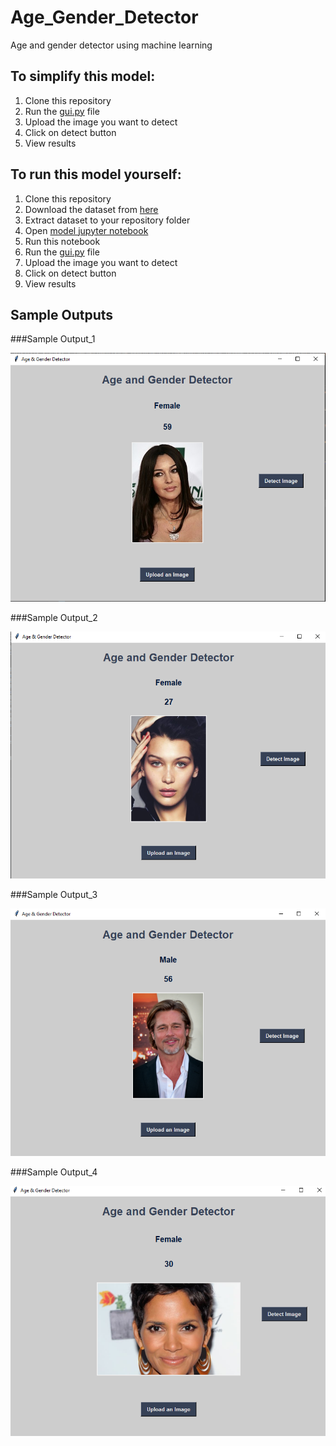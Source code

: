 # Age_Gender_Detector
Age and gender detector using machine learning 
## To simplify this model:
1. Clone this repository
2. Run the [gui.py](https://github.com/srinivasprabhas/Age_Gender_Detector/blob/main/gui.py) file
3. Upload the image you want to detect
4. Click on detect button
5. View results


## To run this model yourself:
1. Clone this repository
2. Download the dataset from [here](https://www.kaggle.com/datasets/jangedoo/utkface-new)
3. Extract dataset to your repository folder
4. Open [model jupyter notebook](https://github.com/srinivasprabhas/Age_Gender_Detector/blob/main/Model.ipynb)
5. Run this notebook
6. Run the [gui.py](https://github.com/srinivasprabhas/Age_Gender_Detector/blob/main/gui.py) file
7. Upload the image you want to detect
8. Click on detect button
9. View results


## Sample Outputs
###Sample Output_1


![Sample output1](https://github.com/srinivasprabhas/Age_Gender_Detector/blob/main/Output_Image_1.PNG)


###Sample Output_2


![Sample output1](https://github.com/srinivasprabhas/Age_Gender_Detector/blob/main/Output_Image_2.PNG)


###Sample Output_3


![Sample output1](https://github.com/srinivasprabhas/Age_Gender_Detector/blob/main/Output_Image_3.PNG)


###Sample Output_4


![Sample output1](https://github.com/srinivasprabhas/Age_Gender_Detector/blob/main/Output_Image_4.PNG)
